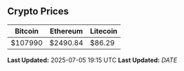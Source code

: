 
## Crypto Prices
| Bitcoin | Ethereum | Litecoin |
| ------- | -------- | -------- |
| $107990 | $2490.84 | $86.29 |
**Last Updated:** 2025-07-05 19:15 UTC
**Last Updated:** $DATE$
